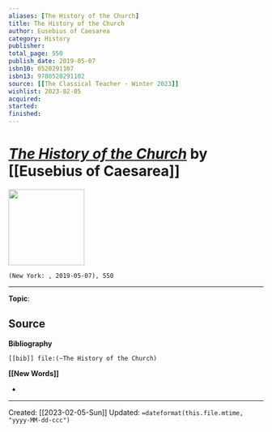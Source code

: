 ```yaml
---
aliases: [The History of the Church]
title: The History of the Church
author: Eusebius of Caesarea
category: History
publisher: 
total_page: 550
publish_date: 2019-05-07
isbn10: 0520291107
isbn13: 9780520291102
source: [[The Classical Teacher - Winter 2023]]
wishlist: 2023-02-05
acquired: 
started: 
finished: 
---
```

# *[The History of the Church]()* by [[Eusebius of Caesarea]]

<img src="http://books.google.com/books/content?id=WfCFDwAAQBAJ&printsec=frontcover&img=1&zoom=1&edge=curl&source=gbs_api" width=150>

`(New York: , 2019-05-07), 550`



--- 
**Topic**: 

**Source**
- 

**Bibliography**

```query
[[bib]] file:(~The History of the Church)
```
 

**[[New Words]]**

- 

---
Created: [[2023-02-05-Sun]]
Updated: `=dateformat(this.file.mtime, "yyyy-MM-dd-ccc")`